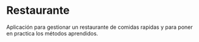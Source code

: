 # Restaurante
Aplicación para gestionar un restaurante de comidas rapidas y para poner en practica los métodos aprendidos.
